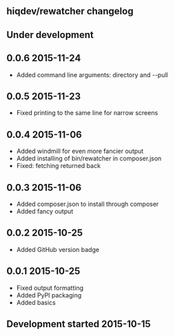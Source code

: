 hiqdev/rewatcher changelog
--------------------------

## Under development


## 0.0.6 2015-11-24

- Added command line arguments: directory and --pull

## 0.0.5 2015-11-23

- Fixed printing to the same line for narrow screens

## 0.0.4 2015-11-06

- Added windmill for even more fancier output
- Added installing of bin/rewatcher in composer.json
- Fixed: fetching returned back

## 0.0.3 2015-11-06

- Added composer.json to install through composer
- Added fancy output

## 0.0.2 2015-10-25

- Added GitHub version badge

## 0.0.1 2015-10-25

- Fixed output formatting
- Added PyPI packaging
- Added basics

## Development started 2015-10-15

